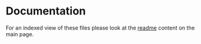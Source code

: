 # Documentation
For an indexed view of these files please look at the [readme](../README.md) content on the main page.
